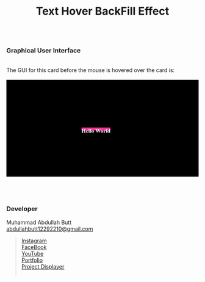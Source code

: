 <h1 align="center">
  Text Hover BackFill Effect

</h1>


<br><br>
<!-- ................................................................................................................................. -->






### Graphical User Interface
<br>
The GUI for this card before the mouse is hovered over the card is:
<br>
<br>

<img src="https://github.com/AbdullahButt2611/Text_Designs/blob/main/Text%20Hover%20BackFill%20Effect/demo.png" />

<br><br>
<!-- ................................................................................................................................. -->





### Developer

Muhammad Abdullah Butt <br>
abdullahbutt12292210@gmail.com <br>
> [Instagram](https://www.instagram.com/abdullah.butt.22/)<br>
> [FaceBook](https://www.facebook.com/profile.php?id=100076291614529)<br>
> [YouTube](https://www.youtube.com/channel/UCnuOFQyMywg-KuoN-lmav1Q)<br>
> [Portfolio](https://rebrand.ly/MuhammadAbdullahButt_MABCORP)<br>
> [Project Displayer]( https://rebrand.ly/ProjectDisplayer_MABCORP)
<br><br>
<!-- ................................................................................................................................. -->






